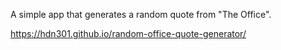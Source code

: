 A simple app that generates a random quote from "The Office".

https://hdn301.github.io/random-office-quote-generator/
